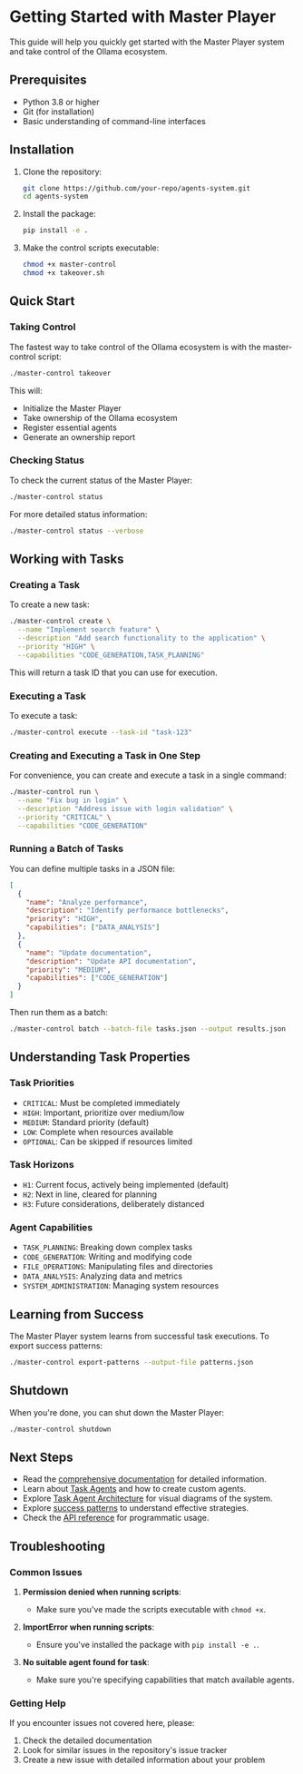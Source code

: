 # Getting Started with Master Player

This guide will help you quickly get started with the Master Player system and take control of the Ollama ecosystem.

## Prerequisites

- Python 3.8 or higher
- Git (for installation)
- Basic understanding of command-line interfaces

## Installation

1. Clone the repository:
   ```bash
   git clone https://github.com/your-repo/agents-system.git
   cd agents-system
   ```

2. Install the package:
   ```bash
   pip install -e .
   ```

3. Make the control scripts executable:
   ```bash
   chmod +x master-control
   chmod +x takeover.sh
   ```

## Quick Start

### Taking Control

The fastest way to take control of the Ollama ecosystem is with the master-control script:

```bash
./master-control takeover
```

This will:
- Initialize the Master Player
- Take ownership of the Ollama ecosystem
- Register essential agents
- Generate an ownership report

### Checking Status

To check the current status of the Master Player:

```bash
./master-control status
```

For more detailed status information:

```bash
./master-control status --verbose
```

## Working with Tasks

### Creating a Task

To create a new task:

```bash
./master-control create \
  --name "Implement search feature" \
  --description "Add search functionality to the application" \
  --priority "HIGH" \
  --capabilities "CODE_GENERATION,TASK_PLANNING"
```

This will return a task ID that you can use for execution.

### Executing a Task

To execute a task:

```bash
./master-control execute --task-id "task-123"
```

### Creating and Executing a Task in One Step

For convenience, you can create and execute a task in a single command:

```bash
./master-control run \
  --name "Fix bug in login" \
  --description "Address issue with login validation" \
  --priority "CRITICAL" \
  --capabilities "CODE_GENERATION"
```

### Running a Batch of Tasks

You can define multiple tasks in a JSON file:

```json
[
  {
    "name": "Analyze performance",
    "description": "Identify performance bottlenecks",
    "priority": "HIGH",
    "capabilities": ["DATA_ANALYSIS"]
  },
  {
    "name": "Update documentation",
    "description": "Update API documentation",
    "priority": "MEDIUM",
    "capabilities": ["CODE_GENERATION"]
  }
]
```

Then run them as a batch:

```bash
./master-control batch --batch-file tasks.json --output results.json
```

## Understanding Task Properties

### Task Priorities

- `CRITICAL`: Must be completed immediately
- `HIGH`: Important, prioritize over medium/low
- `MEDIUM`: Standard priority (default)
- `LOW`: Complete when resources available
- `OPTIONAL`: Can be skipped if resources limited

### Task Horizons

- `H1`: Current focus, actively being implemented (default)
- `H2`: Next in line, cleared for planning
- `H3`: Future considerations, deliberately distanced

### Agent Capabilities

- `TASK_PLANNING`: Breaking down complex tasks
- `CODE_GENERATION`: Writing and modifying code
- `FILE_OPERATIONS`: Manipulating files and directories
- `DATA_ANALYSIS`: Analyzing data and metrics
- `SYSTEM_ADMINISTRATION`: Managing system resources

## Learning from Success

The Master Player system learns from successful task executions. To export success patterns:

```bash
./master-control export-patterns --output-file patterns.json
```

## Shutdown

When you're done, you can shut down the Master Player:

```bash
./master-control shutdown
```

## Next Steps

- Read the [comprehensive documentation](master-player-comprehensive.md) for detailed information.
- Learn about [Task Agents](task-agents-guide.md) and how to create custom agents.
- Explore [Task Agent Architecture](task-agent-architecture.md) for visual diagrams of the system.
- Explore [success patterns](master-player.mdc) to understand effective strategies.
- Check the [API reference](api-reference.md) for programmatic usage.

## Troubleshooting

### Common Issues

1. **Permission denied when running scripts**:
   - Make sure you've made the scripts executable with `chmod +x`.

2. **ImportError when running scripts**:
   - Ensure you've installed the package with `pip install -e .`.

3. **No suitable agent found for task**:
   - Make sure you're specifying capabilities that match available agents.

### Getting Help

If you encounter issues not covered here, please:
1. Check the detailed documentation
2. Look for similar issues in the repository's issue tracker
3. Create a new issue with detailed information about your problem 